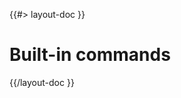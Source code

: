 <!--
/**
 * @name            Built-in commands
 * @namespace       doc.cli
 * @type            Markdown
 * @platform        md
 * @status          stable
 * @menu            Documentation / CLI           /doc/cli/built-in-commands
 *
 * @since           2.0.0
 * @author    Olivier Bossel <olivier.bossel@gmail.com> (https://olivierbossel.com)
 */
-->

{{#> layout-doc }}

# Built-in commands

{{/layout-doc }}
